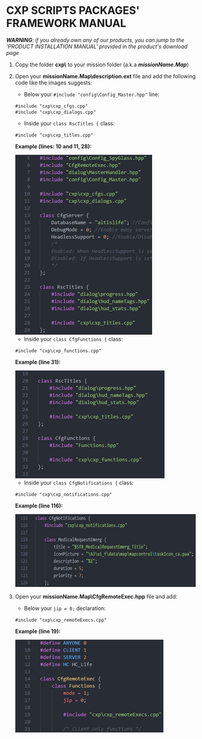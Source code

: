 # CXP SCRIPTS PACKAGES' FRAMEWORK MANUAL

***WARNING**: if you already own any of our products, you can jump to the 'PRODUCT INSTALLATION MANUAL' provided in the product's download page*

1. Copy the folder **cxp\\** to your mission folder (a.k.a ***missionName.Map***)
2. Open your **missionName.Map\\description.ext** file and add the following code like the images suggests:
    - Below your ``` #include "config\Config_Master.hpp" ``` line:
    ```sqf
    #include "cxp\cxp_cfgs.cpp"
    #include "cxp\cxp_dialogs.cpp"
    ```
    - Inside your ``` class RscTitles { ``` class:
    ```sqf
    #include "cxp\cxp_titles.cpp"
    ```

    **Example (lines: 10 and 11, 28):**

    <img src="../images/cxp/image1.png" style="width:3.79167in;height:4.96875in" />

    - Inside your ``` class CfgFunctions { ``` class:
    ```sqf
    #include "cxp\cxp_functions.cpp"
    ```

    **Example (line 31):**

    <img src="../images/cxp/image2.png" style="width:4.13542in;height:2.97917in" />

    - Inside your ``` class CfgNotifications { ``` class:
    ```sqf
    #include "cxp\cxp_notifications.cpp"
    ```

    **Example (line 116):**

    <img src="../images/cxp/image3.png" style="width:6.30208in;height:2.01042in" />

3. Open your **missionName.Map\\CfgRemoteExec.hpp** file and add:

    - Below your ``` jip = 0; ``` declaration:
    ```sqf
    #include "cxp\cxp_remoteExecs.cpp"
    ```

    **Example (line 19):**

    <img src="../images/cxp/image4.png" style="width:4.10417in;height:2.5625in" />
